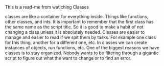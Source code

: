 This is a read-me from watiching Classes

classes are like a container for everything inside. Things like functions, other classes, and ints. It is important to remember that the first class has the same name as the
script title. So it is good to make a habit of not changing a class unless it is absolutely needed. Classes are easier to manage and easier to read if we spit them by tasks.
For example one class for this thing, another for a different one, etc. In classes we can create instances of objects, run functions, etc.  One of the biggest reasons we have classes
is to stay organized. Nobody wants to be filtering through a gigantic script to figure out what the want to change or to find an error.

